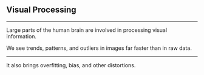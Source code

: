 ## Visual Processing

*** 

Large parts of the human brain are involved in processing visual information.

We see trends, patterns, and outliers in images far faster than in raw data.

*** 

It also brings overfitting, bias, and other distortions.
